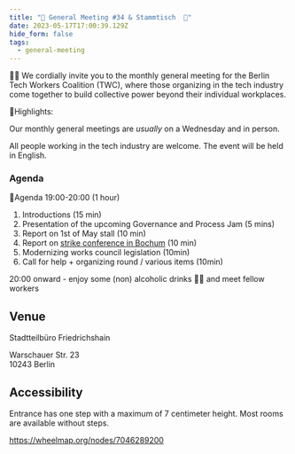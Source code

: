 ```yaml
---
title: "🎉 General Meeting #34 & Stammtisch  🍻"
date: 2023-05-17T17:00:39.129Z
hide_form: false
tags:
  - general-meeting
---
```



🧚‍♂️ We cordially invite you to the monthly general meeting for the Berlin Tech Workers Coalition (TWC), where those organizing in the tech industry come together to build collective power beyond their individual workplaces.

💫Highlights: 

Our monthly general meetings are *usually* on a Wednesday and in person. 

All people working in the tech industry are welcome. The event will be held in English.

### Agenda

📝Agenda 19:00-20:00 (1 hour)

1. Introductions (15 min)
2. Presentation of the upcoming Governance and Process Jam (5 mins)
3. Report on 1st of May stall (10 min)
4. Report on [strike conference in Bochum](https://www.rosalux.de/en/event/es_detail/HY832/going-on-the-offensive-together) (10 min)
5. Modernizing works council legislation (10min)
6. Call for help + organizing round / various items (10min)

20:00 onward - enjoy some (non) alcoholic drinks 🍻🥤 and meet fellow workers

## Venue

Stadtteilbüro Friedrichshain

Warschauer Str. 23\
10243 Berlin

## Accessibility

Entrance has one step with a maximum of 7 centimeter height. Most rooms are available without steps.

<https://wheelmap.org/nodes/7046289200>